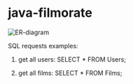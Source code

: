 # java-filmorate

![ER-diagram](https://dbdiagram.io/d/635e50b75170fb6441c05e44)

SQL requests examples:

1) get all users:
SELECT *
FROM Users;

2) get all films:
SELECT *
FROM Films;
